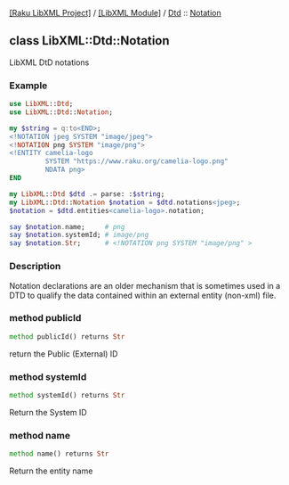 [[Raku LibXML Project]](https://libxml-raku.github.io)
 / [[LibXML Module]](https://libxml-raku.github.io/LibXML-raku)
 / [Dtd](https://libxml-raku.github.io/LibXML-raku/Dtd)
 :: [Notation](https://libxml-raku.github.io/LibXML-raku/Dtd/Notation)

class LibXML::Dtd::Notation
---------------------------

LibXML DtD notations

### Example

```raku
use LibXML::Dtd;
use LibXML::Dtd::Notation;

my $string = q:to<END>;
<!NOTATION jpeg SYSTEM "image/jpeg">
<!NOTATION png SYSTEM "image/png">
<!ENTITY camelia-logo
         SYSTEM "https://www.raku.org/camelia-logo.png"
         NDATA png>
END

my LibXML::Dtd $dtd .= parse: :$string;
my LibXML::Dtd::Notation $notation = $dtd.notations<jpeg>;
$notation = $dtd.entities<camelia-logo>.notation;

say $notation.name;     # png
say $notation.systemId; # image/png
say $notation.Str;      # <!NOTATION png SYSTEM "image/png" >
```

### Description

Notation declarations are an older mechanism that is sometimes used in a DTD to qualify the data contained within an external entity (non-xml) file.

### method publicId

```raku
method publicId() returns Str
```

return the Public (External) ID

### method systemId

```raku
method systemId() returns Str
```

Return the System ID

### method name

```raku
method name() returns Str
```

Return the entity name

